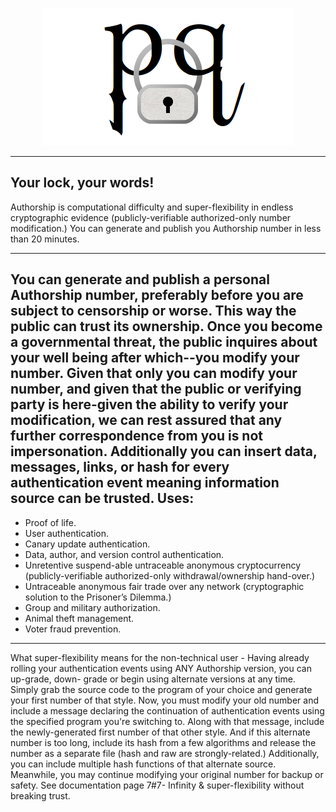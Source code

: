 <p align="center">
  <img src="https://github.com/compromise-evident/Authorship/blob/main/Graphic.png">
</p>

--------------------------------------------------------------------


## Your lock, your words!
Authorship is computational difficulty and super-flexibility in endless cryptographic evidence (publicly-verifiable authorized-only number modification.) You can generate and publish you Authorship number in less than 20 minutes.

--------------------------------------------------------------------------------
You can generate and publish a personal Authorship number, preferably before you
are subject to censorship or worse. This way the public can trust its ownership.
Once you become a governmental threat, the public inquires about your well being
after which--you modify your number. Given that only you can modify your number,
and given that the public or verifying party is here-given the ability to verify
your modification,  we can rest assured that any further correspondence from you
is not impersonation. Additionally you can insert data, messages, links, or hash
for every authentication event meaning information source can be trusted. Uses:
--------------------------------------------------------------------------------
 * Proof of life.
 * User authentication.
 * Canary update authentication.
 * Data, author, and version control authentication.
 * Unretentive suspend-able untraceable anonymous cryptocurrency
   (publicly-verifiable authorized-only withdrawal/ownership hand-over.)
 * Untraceable anonymous fair trade over any network
   (cryptographic solution to the Prisoner’s Dilemma.)
 * Group and military authorization.
 * Animal theft management.
 * Voter fraud prevention.
--------------------------------------------------------------------------------
What super-flexibility means for the non-technical user - Having already rolling
your authentication events using ANY Authorship version, you can up-grade, down-
grade or begin using alternate versions at any time. Simply grab the source code
to the program of your choice and generate your first number of that style. Now,
you must modify your old number and include a message declaring the continuation
of authentication events using the specified program you're  switching to. Along
with that message, include the newly-generated first number of that other style.
And if this alternate number is too long, include its hash from a few algorithms
and release the number as a  separate file  (hash and raw are strongly-related.)
Additionally, you can include multiple  hash functions of that alternate source.
Meanwhile, you may continue modifying your original number for backup or safety.
See documentation page 7#7- Infinity & super-flexibility without breaking trust.
